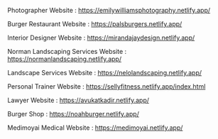 Photographer Website : https://emilywilliamsphotography.netlify.app/

Burger Restaurant Website : https://palsburgers.netlify.app/

Interior Designer Website : https://mirandajaydesign.netlify.app/

Norman Landscaping Services Website : https://normanlandscaping.netlify.app/

Landscape Services Website : https://nelolandscaping.netlify.app/

Personal Trainer Website : https://sellyfitness.netlify.app/index.html

Lawyer Website : https://avukatkadir.netlify.app/

Burger Shop : https://noahburger.netlify.app/

Medimoyai Medical Website : https://medimoyai.netlify.app/
